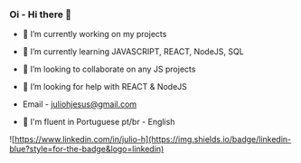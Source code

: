 ### Oi - Hi there 👋


- 🔭 I’m currently working on my projects
- 🌱 I’m currently learning JAVASCRIPT, REACT, NodeJS, SQL
- 👯 I’m looking to collaborate on any JS projects
- 🤔 I’m looking for help with REACT & NodeJS
- Email - juliohjesus@gmail.com

- :closed_book: I'm fluent in	Portuguese pt/br - English 

![https://www.linkedin.com/in/julio-h](https://img.shields.io/badge/linkedin-blue?style=for-the-badge&logo=linkedin)

